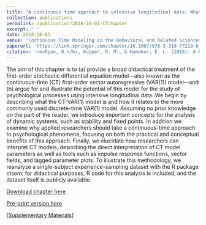 ```yaml
---
title: "A continuous time approach to intensive longitudinal data: What, Why and How"
collection: publications
permalink: /publication/2018-10-01-CTchapter
excerpt: ' ' 
date: 2018-10-01
venue: 'Continuous Time Modeling in the Behavioral and Related Sciences'
paperurl: 'https://link.springer.com/chapter/10.1007/978-3-319-77219-6_2'
citation: '<b>Ryan, O.</b>, Kuiper, R. M., & Hamaker, E. L. (2018). A Continuous Time Approach to Intensive Longitudinal Data: What, Why and How? In In K. v. Montfort, J. H. L. Oud, & M. C. Voelkle (Eds.), Continuous Time Modeling in the Behavioral and Related Sciences. Springer, Cham.'
---
```


The aim of this chapter is to (a) provide a broad didactical treatment of the first-order stochastic differential equation model—also known as the continuous-time (CT) first-order vector autoregressive (VAR(1)) model—and (b) argue for and illustrate the potential of this model for the study of psychological processes using intensive longitudinal data. We begin by describing what the CT-VAR(1) model is and how it relates to the more commonly used discrete-time VAR(1) model. Assuming no prior knowledge on the part of the reader, we introduce important concepts for the analysis of dynamic systems, such as stability and fixed points. In addition we examine why applied researchers should take a continuous-time approach to psychological phenomena, focusing on both the practical and conceptual benefits of this approach. Finally, we elucidate how researchers can interpret CT models, describing the direct interpretation of CT model parameters as well as tools such as impulse response functions, vector fields, and lagged parameter plots. To illustrate this methodology, we reanalyze a single-subject experience-sampling dataset with the R package ctsem; for didactical purposes, R code for this analysis is included, and the dataset itself is publicly available.

[Download chapter here](https://link.springer.com/chapter/10.1007/978-3-319-77219-6_2)

[Pre-print version here](http://ryanoisin.github.io/files/RyanKuiperHamaker_preprint_CTchapter.pdf)

[[Supplementary Materials]](https://github.com/ryanoisin/continuous_time-ILD-what-why-how)

